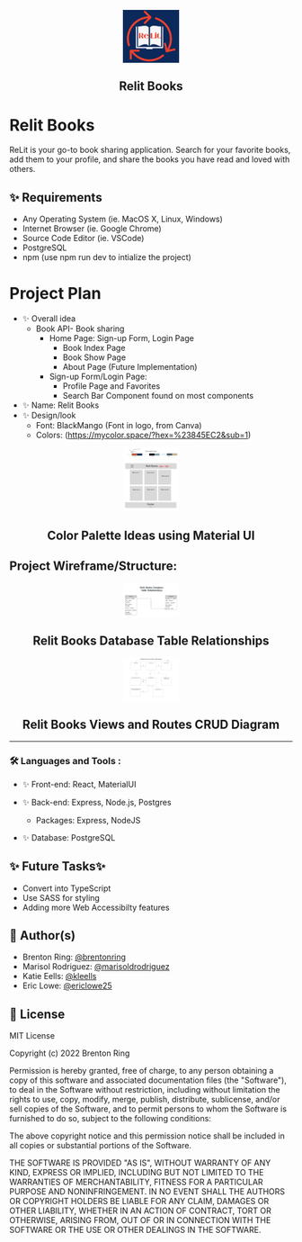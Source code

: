 <p align="center">
 <img width="100px" src="./frontend/public/ReLit.png" align="center" alt="Relit Books" />
 <h2 align="center">Relit Books</h2>




# Relit Books
ReLit is your go-to book sharing application. Search for your favorite books, add them to    your profile, and share the books you have read and loved with others.

## ✨ Requirements
* Any Operating System (ie. MacOS X, Linux, Windows)
* Internet Browser (ie. Google Chrome)
* Source Code Editor (ie. VSCode)
* PostgreSQL
* npm (use npm run dev to intialize the project)

# Project Plan
- ✨ Overall idea
    * Book API- Book sharing 
      * Home Page: Sign-up Form, Login Page
         - Book Index Page 
         - Book Show Page
         - About Page (Future Implementation)
      * Sign-up Form/Login Page:
         - Profile Page and Favorites
         - Search Bar Component found on most components     
- ✨ Name: Relit Books
- ✨ Design/look
   * Font:  BlackMango (Font in logo, from Canva)
   * Colors: (https://mycolor.space/?hex=%23845EC2&sub=1)
<p align="center">
<img width="100px" src="./backend/public/build/Color_Design.png" align="center" alt="Color Palette Ideas using Material UI" />
 <h2 align="center">Color Palette Ideas using Material UI</h2>

   

## Project Wireframe/Structure:
<p align="center">
<img width="100px" src="./backend/public/build/Table Relationships.jpg" align="center" alt="Relit Books Database Table Relationships" />
 <h2 align="center">Relit Books Database Table Relationships</h2>
 <p align="center">
<img width="100px" src="./backend/public/build/Routes_Diagram.jpg" align="center" alt="Relit Books Views and Routes CRUD Diagram" />
 <h2 align="center">Relit Books Views and Routes CRUD Diagram</h2>



---
### :hammer_and_wrench: Languages and Tools :
- ✨ Front-end: React, MaterialUI
- ✨ Back-end: Express, Node.js, Postgres
    - Packages: Express, NodeJS
    
- ✨ Database: PostgreSQL

## ✨ Future Tasks✨
 - Convert into TypeScript
 - Use SASS for styling
 - Adding more Web Accessibilty features


## 👤 Author(s)

* Brenton Ring: [@brentonring](https://github.com/brentonring)
* Marisol Rodriguez: [@marisoldrodriguez](https://github.com/marisoldrodriguez)
* Katie Eells: [@kleells](https://github.com/kleells)
* Eric Lowe: [@ericlowe25](https://github.com/ericlowe25)

## 📝 License
MIT License

Copyright (c) 2022 Brenton Ring

Permission is hereby granted, free of charge, to any person obtaining a copy
of this software and associated documentation files (the "Software"), to deal
in the Software without restriction, including without limitation the rights
to use, copy, modify, merge, publish, distribute, sublicense, and/or sell
copies of the Software, and to permit persons to whom the Software is
furnished to do so, subject to the following conditions:

The above copyright notice and this permission notice shall be included in all
copies or substantial portions of the Software.

THE SOFTWARE IS PROVIDED "AS IS", WITHOUT WARRANTY OF ANY KIND, EXPRESS OR
IMPLIED, INCLUDING BUT NOT LIMITED TO THE WARRANTIES OF MERCHANTABILITY,
FITNESS FOR A PARTICULAR PURPOSE AND NONINFRINGEMENT. IN NO EVENT SHALL THE
AUTHORS OR COPYRIGHT HOLDERS BE LIABLE FOR ANY CLAIM, DAMAGES OR OTHER
LIABILITY, WHETHER IN AN ACTION OF CONTRACT, TORT OR OTHERWISE, ARISING FROM,
OUT OF OR IN CONNECTION WITH THE SOFTWARE OR THE USE OR OTHER DEALINGS IN THE
SOFTWARE.
